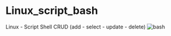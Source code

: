 # Linux_script_bash
Linux - Script Shell CRUD (add - select - update - delete)
![bash](https://user-images.githubusercontent.com/67880193/114785580-e6c8eb80-9d4a-11eb-9ea2-c93cddaf0213.PNG)
